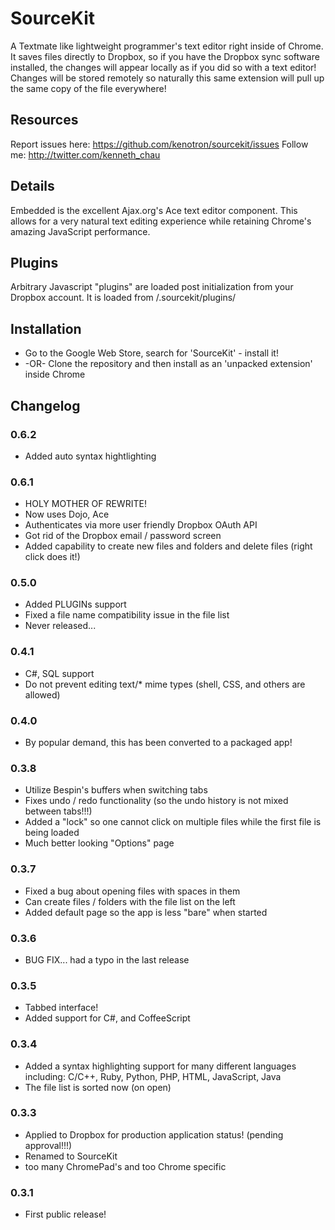 SourceKit
=========
A Textmate like lightweight programmer's text editor right inside of Chrome. It saves files directly to Dropbox, so if you have the Dropbox sync software installed, the changes will appear locally as if you did so with a text editor! Changes will be stored remotely so naturally this same extension will pull up the same copy of the file everywhere!

Resources
---------
Report issues here: https://github.com/kenotron/sourcekit/issues
Follow me: http://twitter.com/kenneth_chau

Details
-------
Embedded is the excellent Ajax.org's Ace text editor component. This allows for a very natural text editing experience while retaining Chrome's amazing JavaScript performance.

Plugins
-------
Arbitrary Javascript "plugins" are loaded post initialization from your Dropbox account. It is loaded from /.sourcekit/plugins/ 

Installation
------------
* Go to the Google Web Store, search for 'SourceKit' - install it!
* -OR- Clone the repository and then install as an 'unpacked extension' inside Chrome

Changelog
---------

### 0.6.2 ###
* Added auto syntax hightlighting

### 0.6.1 ###
* HOLY MOTHER OF REWRITE!
* Now uses Dojo, Ace
* Authenticates via more user friendly Dropbox OAuth API
* Got rid of the Dropbox email / password screen
* Added capability to create new files and folders and delete files (right click does it!)

### 0.5.0 ###
* Added PLUGINs support
* Fixed a file name compatibility issue in the file list
* Never released...

### 0.4.1 ###
* C#, SQL support
* Do not prevent editing text/* mime types (shell, CSS, and others are allowed)

### 0.4.0 ###
* By popular demand, this has been converted to a packaged app!

### 0.3.8 ###
* Utilize Bespin's buffers when switching tabs
* Fixes undo / redo functionality (so the undo history is not mixed between tabs!!!)
* Added a "lock" so one cannot click on multiple files while the first file is being loaded
* Much better looking "Options" page

### 0.3.7 ###
* Fixed a bug about opening files with spaces in them
* Can create files / folders with the file list on the left
* Added default page so the app is less "bare" when started

### 0.3.6 ###
* BUG FIX... had a typo in the last release

### 0.3.5 ###
* Tabbed interface!
* Added support for C#, and CoffeeScript

### 0.3.4 ###
* Added a syntax highlighting support for many different languages including: C/C++, Ruby, Python, PHP, HTML, JavaScript, Java
* The file list is sorted now (on open)

### 0.3.3 ###
* Applied to Dropbox for production application status! (pending approval!!!)
* Renamed to SourceKit
* too many ChromePad's and too Chrome specific

### 0.3.1 ###
* First public release!